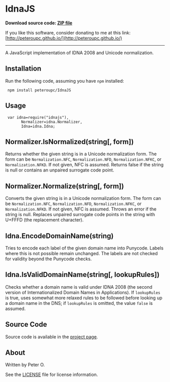 IdnaJS
=======

**Download source code: [ZIP file](https://github.com/peteroupc/IdnaJS/archive/master.zip)**

If you like this software, consider donating to me at this link: [http://peteroupc.github.io/](http://peteroupc.github.io/)

----

A JavaScript implementation of IDNA 2008 and Unicode normalization.

Installation
----------

Run the following code, assuming you have `npm` installed:

     npm install peteroupc/IdnaJS

Usage
----------

     var idna=require("idnajs"),
           Normalizer=idna.Normalizer,
           Idna=idna.Idna;

Normalizer.IsNormalized(string[, form])
--------------
Returns whether the given string is in a Unicode normalization form.
The form can be `Normalization.NFC`, `Normalization.NFD`, `Normalization.NFKC`,
or `Normalization.NFKD`.  If not given, NFC is assumed.  Returns false if the string
is null or contains an unpaired surrogate code point.

Normalizer.Normalize(string[, form])
--------------
Converts the given string is in a Unicode normalization form.
The form can be `Normalization.NFC`, `Normalization.NFD`, `Normalization.NFKC`,
or `Normalization.NFKD`.  If not given, NFC is assumed.  Throws an error if the
string is null.  Replaces unpaired surrogate code points in the string with
U+FFFD (the replacement character).

Idna.EncodeDomainName(string)
-------------
Tries to encode each label of the given domain name into Punycode.  Labels
where this is not possible remain unchanged.  The labels are not checked for
validity beyond the Punycode checks.

Idna.IsValidDomainName(string[, lookupRules])
-------------
Checks whether a domain name is valid under IDNA 2008 (the second version
of Internationalized Domain Names in Applications).  If `lookupRules` is true,
uses somewhat more relaxed rules to be followed before looking up a domain
name in the DNS; if `lookupRules` is omitted, the value `false` is assumed.

Source Code
---------
Source code is available in the [project page](https://github.com/peteroupc/IdnaJS).

About
-----------

Written by Peter O.

See the [LICENSE](https://github.com/peteroupc/IdnaJS/blob/master/LICENSE.md) file for license information.
